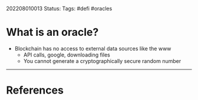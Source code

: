 202208010013
Status: 
Tags: #defi #oracles

# What is an oracle?
- Blockchain has no access to external data sources like the www
	- API calls, google, downloading files
	- You cannot generate a cryptographically secure random number







---
# References

